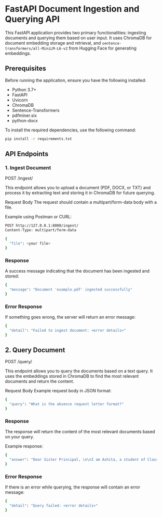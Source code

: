 # FastAPI Document Ingestion and Querying API

This FastAPI application provides two primary functionalities: ingesting documents and querying them based on user input. It uses ChromaDB for document embedding storage and retrieval, and `sentence-transformers/all-MiniLM-L6-v2` from Hugging Face for generating embeddings.

## Prerequisites

Before running the application, ensure you have the following installed:

- Python 3.7+
- FastAPI
- Uvicorn
- ChromaDB
- Sentence-Transformers
- pdfminer.six
- python-docx

To install the required dependencies, use the following command:

```bash
pip install -r requirements.txt

```

## API Endpoints
### 1. Ingest Document
POST /ingest/

This endpoint allows you to upload a document (PDF, DOCX, or TXT) and process it by extracting text and storing it in ChromaDB for future querying.

Request Body
The request should contain a multipart/form-data body with a file.

Example using Postman or CURL:

```bash
POST http://127.0.0.1:8000/ingest/
Content-Type: multipart/form-data

{
  "file": <your file>
}

```

### Response
A success message indicating that the document has been ingested and stored:


```bash
{
  "message": "Document 'example.pdf' ingested successfully"
}
```

### Error Response
If something goes wrong, the server will return an error message:

```bash
{
  "detail": "Failed to ingest document: <error details>"
}
```

## 2. Query Document
POST /query/

This endpoint allows you to query the documents based on a text query. It uses the embeddings stored in ChromaDB to find the most relevant documents and return the content.

Request Body
Example request body in JSON format:

```bash
{
  "query": "What is the absence request letter format?"
}
```
### Response
The response will return the content of the most relevant documents based on your query.

Example response:

```bash
{
  "answer": "Dear Sister Principal, \n\nI am Ashita, a student of Class 7..."
}
```

### Error Response
If there is an error while querying, the response will contain an error message:

```bash
{
  "detail": "Query failed: <error details>"
}
```









